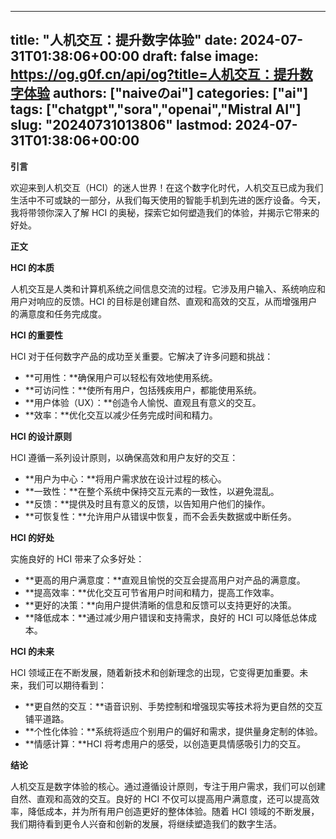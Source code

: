
---
title: "人机交互：提升数字体验"
date: 2024-07-31T01:38:06+00:00
draft: false
image: https://og.g0f.cn/api/og?title=人机交互：提升数字体验
authors: ["naiveのai"]
categories: ["ai"]
tags: ["chatgpt","sora","openai","Mistral AI"]
slug: "20240731013806"
lastmod: 2024-07-31T01:38:06+00:00
---
**引言**

欢迎来到人机交互（HCI）的迷人世界！在这个数字化时代，人机交互已成为我们生活中不可或缺的一部分，从我们每天使用的智能手机到先进的医疗设备。今天，我将带领你深入了解 HCI 的奥秘，探索它如何塑造我们的体验，并揭示它带来的好处。

**正文**

**HCI 的本质**

人机交互是人类和计算机系统之间信息交流的过程。它涉及用户输入、系统响应和用户对响应的反馈。HCI 的目标是创建自然、直观和高效的交互，从而增强用户的满意度和任务完成度。

**HCI 的重要性**

HCI 对于任何数字产品的成功至关重要。它解决了许多问题和挑战：

* **可用性：**确保用户可以轻松有效地使用系统。
* **可访问性：**使所有用户，包括残疾用户，都能使用系统。
* **用户体验（UX）：**创造令人愉悦、直观且有意义的交互。
* **效率：**优化交互以减少任务完成时间和精力。

**HCI 的设计原则**

HCI 遵循一系列设计原则，以确保高效和用户友好的交互：

* **用户为中心：**将用户需求放在设计过程的核心。
* **一致性：**在整个系统中保持交互元素的一致性，以避免混乱。
* **反馈：**提供及时且有意义的反馈，以告知用户他们的操作。
* **可恢复性：**允许用户从错误中恢复，而不会丢失数据或中断任务。

**HCI 的好处**

实施良好的 HCI 带来了众多好处：

* **更高的用户满意度：**直观且愉悦的交互会提高用户对产品的满意度。
* **提高效率：**优化交互可节省用户时间和精力，提高工作效率。
* **更好的决策：**向用户提供清晰的信息和反馈可以支持更好的决策。
* **降低成本：**通过减少用户错误和支持需求，良好的 HCI 可以降低总体成本。

**HCI 的未来**

HCI 领域正在不断发展，随着新技术和创新理念的出现，它变得更加重要。未来，我们可以期待看到：

* **更自然的交互：**语音识别、手势控制和增强现实等技术将为更自然的交互铺平道路。
* **个性化体验：**系统将适应个别用户的偏好和需求，提供量身定制的体验。
* **情感计算：**HCI 将考虑用户的感受，以创造更具情感吸引力的交互。

**结论**

人机交互是数字体验的核心。通过遵循设计原则，专注于用户需求，我们可以创建自然、直观和高效的交互。良好的 HCI 不仅可以提高用户满意度，还可以提高效率，降低成本，并为所有用户创造更好的整体体验。随着 HCI 领域的不断发展，我们期待看到更令人兴奋和创新的发展，将继续塑造我们的数字生活。